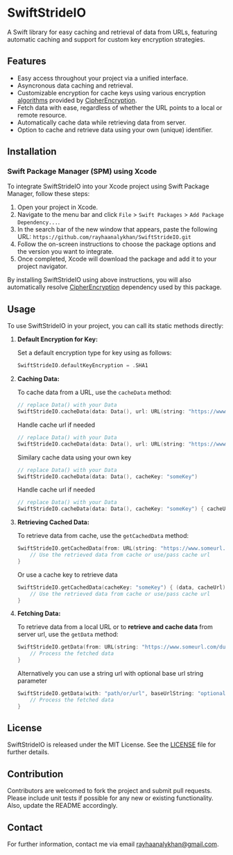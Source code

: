 # SwiftStrideIO

A Swift library for easy caching and retrieval of data from URLs, featuring automatic caching and support for custom key encryption strategies.

## Features

- Easy access throughout your project via a unified interface.
- Asyncronous data caching and retrieval.
- Customizable encryption for cache keys using various encryption [algorithms](https://github.com/rayhaanalykhan/CipherEncryption/blob/main/README.md#algorithms-list) provided by [CipherEncryption](https://github.com/rayhaanalykhan/CipherEncryption).
- Fetch data with ease, regardless of whether the URL points to a local or remote resource.
- Automatically cache data while retrieving data from server.
- Option to cache and retrieve data using your own (unique) identifier.

## Installation

### Swift Package Manager (SPM) using Xcode

To integrate SwiftStrideIO into your Xcode project using Swift Package Manager, follow these steps:

1. Open your project in Xcode.
2. Navigate to the menu bar and click `File` > `Swift Packages` > `Add Package Dependency...`.
3. In the search bar of the new window that appears, paste the following URL: `https://github.com/rayhaanalykhan/SwiftStrideIO.git`
4. Follow the on-screen instructions to choose the package options and the version you want to integrate.
5. Once completed, Xcode will download the package and add it to your project navigator.

By installing SwiftStrideIO using above instructions, you will also automatically resolve [CipherEncryption](https://github.com/rayhaanalykhan/CipherEncryption) dependency used by this package.

## Usage

To use SwiftStrideIO in your project, you can call its static methods directly:

1. **Default Encryption for Key:**

    Set a default encryption type for key using as follows:

    ```swift
    SwiftStrideIO.defaultKeyEncryption = .SHA1
    ```

2. **Caching Data:**

    To cache data from a URL, use the `cacheData` method:

    ```swift
    // replace Data() with your Data
    SwiftStrideIO.cacheData(data: Data(), url: URL(string: "https://www.someurl.com/dummy")!)
    ```
    Handle cache url if needed

    ```swift
    // replace Data() with your Data
    SwiftStrideIO.cacheData(data: Data(), url: URL(string: "https://www.someurl.com/dummy")!) { cacheUrl in }
    ```

    Similary cache data using your own key

    ```swift
    // replace Data() with your Data
    SwiftStrideIO.cacheData(data: Data(), cacheKey: "someKey")
    ```
    Handle cache url if needed

    ```swift
    // replace Data() with your Data
    SwiftStrideIO.cacheData(data: Data(), cacheKey: "someKey") { cacheUrl in }
    ```

3. **Retrieving Cached Data:**

    To retrieve data from cache, use the `getCachedData` method:

    ```swift
    SwiftStrideIO.getCachedData(from: URL(string: "https://www.someurl.com/dummy")!) { (data, cacheUrl) in
        // Use the retrieved data from cache or use/pass cache url
    }
    ```
    Or use a cache key to retrieve data

    ```swift
    SwiftStrideIO.getCachedData(cacheKey: "someKey") { (data, cacheUrl) in
        // Use the retrieved data from cache or use/pass cache url
    }
    ```

4. **Fetching Data:**

    To retrieve data from a local URL or to <strong>retrieve and cache data</strong> from server url, use the `getData` method:
   
    ```swift
    SwiftStrideIO.getData(from: URL(string: "https://www.someurl.com/dummy")!) { (data, localUrl) in
        // Process the fetched data
    }
    ```
    Alternatively you can use a string url with optional base url string parameter
    ```swift
    SwiftStrideIO.getData(with: "path/or/url", baseUrlString: "optional/baseUrl") { (data, localUrl) in
        // Process the fetched data
    }
    ```


## License

SwiftStrideIO is released under the MIT License. See the [LICENSE](LICENSE) file for further details.

## Contribution

Contributors are welcomed to fork the project and submit pull requests. Please include unit tests if possible for any new or existing functionality. Also, update the README accordingly.

## Contact

For further information, contact me via email [rayhaanalykhan@gmail.com](mailto:rayhaanalykhan@gmail.com).
